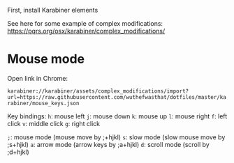 First, install Karabiner elements

See here for some example of complex modifications:
https://pqrs.org/osx/karabiner/complex_modifications/

# Mouse mode

Open link in Chrome:

`karabiner://karabiner/assets/complex_modifications/import?url=https://raw.githubusercontent.com/wuthefwasthat/dotfiles/master/karabiner/mouse_keys.json`

Key bindings:
`h`: mouse left
`j`: mouse down
`k`: mouse up
`l`: mouse right
`f`: left click
`v`: middle click
`g`: right click

`;`: mouse mode (mouse move by ;+hjkl)
`s`: slow mode (slow mouse move by ;s+hjkl)
`a`: arrow mode (arrow keys by ;a+hjkl)
`d`: scroll mode (scroll by ;d+hjkl)
